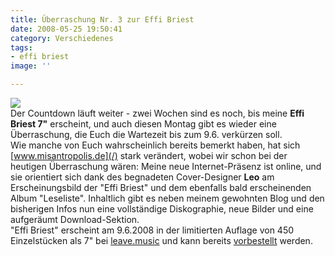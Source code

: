 ```yaml
---
title: Überraschung Nr. 3 zur Effi Briest
date: 2008-05-25 19:50:41
category: Verschiedenes
tags:
- effi briest
image: ''

---
```


[![](http://img171.imageshack.us/img171/5490/misantropolisscrenshotmu3.jpg)](http://www.misantropolis.de)  
Der Countdown läuft weiter - zwei Wochen sind es noch, bis meine **Effi Briest 7"** erscheint, und auch diesen Montag gibt es wieder eine Überraschung, die Euch die Wartezeit bis zum 9.6. verkürzen soll.  
Wie manche von Euch wahrscheinlich bereits bemerkt haben, hat sich [www.misantropolis.de](/) stark verändert, wobei wir schon bei der heutigen Überraschung wären: Meine neue Internet-Präsenz ist online, und sie orientiert sich dank des begnadeten Cover-Designer **Leo** am Erscheinungsbild der "Effi Briest" und dem ebenfalls bald erscheinenden Album "Leseliste". Inhaltlich gibt es neben meinem gewohnten Blog und den bisherigen Infos nun eine vollständige Diskographie, neue Bilder und eine aufgeräumt Download-Sektion.  
"Effi Briest" erscheint am 9.6.2008 in der limitierten Auflage von 450 Einzelstücken als 7" bei [leave.music](http://www.leavemusic.de) und kann bereits [vorbestellt](http://www.leavemusic.de/live/leavemusic/index.php?content=150) werden.
